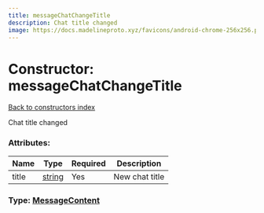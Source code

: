 ```yaml
---
title: messageChatChangeTitle
description: Chat title changed
image: https://docs.madelineproto.xyz/favicons/android-chrome-256x256.png
---
```

# Constructor: messageChatChangeTitle  
[Back to constructors index](index.md)



Chat title changed

### Attributes:

| Name     |    Type       | Required | Description |
|----------|---------------|----------|-------------|
|title|[string](../types/string.md) | Yes|New chat title|



### Type: [MessageContent](../types/MessageContent.md)


